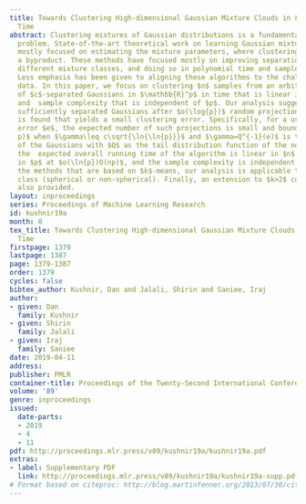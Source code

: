```yaml
---
title: Towards Clustering High-dimensional Gaussian Mixture Clouds in Linear Running
  Time
abstract: Clustering mixtures of Gaussian distributions is a fundamental and challenging
  problem. State-of-the-art theoretical work on learning Gaussian mixture models has
  mostly focused on estimating the mixture parameters, where clustering is given as
  a byproduct. These methods have focused mostly on improving separation bounds for
  different mixture classes, and doing so in polynomial time and sample complexity.
  Less emphasis has been given to aligning these algorithms to the challenges of big
  data. In this paper, we focus on clustering $n$ samples from an arbitrary mixture
  of $c$-separated Gaussians in $\mathbb{R}^p$ in time that is linear in $p$ and $n$,
  and  sample complexity that is independent of $p$. Our analysis suggests that for
  sufficiently separated Gaussians after $o(\log{p})$ random projections a good direction
  is found that yields a small clustering error. Specifically, for a user-specified
  error $e$, the expected number of such projections is small and bounded by $o(\ln
  p)$ when $\gamma\leq c\sqrt{\ln{\ln{p}}}$ and $\gamma=Q^{-1}(e)$ is the separation
  of the Gaussians with $Q$ as the tail distribution function of the normal distribution.  Consequently,
  the  expected overall running time of the algorithm is linear in $n$ and quasi-linear
  in $p$ at $o(\ln{p})O(np)$, and the sample complexity is independent of $p$. Unlike
  the methods that are based on $k$-means, our analysis is applicable to any mixture
  class (spherical or non-spherical). Finally, an extension to $k>2$ components is
  also provided.
layout: inproceedings
series: Proceedings of Machine Learning Research
id: kushnir19a
month: 0
tex_title: Towards Clustering High-dimensional Gaussian Mixture Clouds in Linear Running
  Time
firstpage: 1379
lastpage: 1387
page: 1379-1387
order: 1379
cycles: false
bibtex_author: Kushnir, Dan and Jalali, Shirin and Saniee, Iraj
author:
- given: Dan
  family: Kushnir
- given: Shirin
  family: Jalali
- given: Iraj
  family: Saniee
date: 2019-04-11
address: 
publisher: PMLR
container-title: Proceedings of the Twenty-Second International Conference on Artificial Intelligence and Statistics
volume: '89'
genre: inproceedings
issued:
  date-parts:
  - 2019
  - 4
  - 11
pdf: http://proceedings.mlr.press/v89/kushnir19a/kushnir19a.pdf
extras:
- label: Supplementary PDF
  link: http://proceedings.mlr.press/v89/kushnir19a/kushnir19a-supp.pdf
# Format based on citeproc: http://blog.martinfenner.org/2013/07/30/citeproc-yaml-for-bibliographies/
---
```

